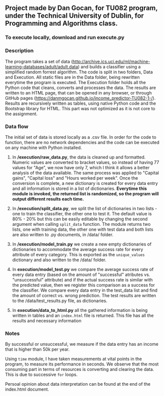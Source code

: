 ## Project made by Dan Gocan, for TU082 program, under the Technical University of Dublin, for Programming and Algorithms class. 

### To execute locally, download and run execute.py

### Description
The program takes a set of data (http://archive.ics.uci.edu/ml/machine-learning-databases/adult/adult.data) and builds a classifier using a simplified random forrest algorithm. The code is split in two folders, Data and Execution. All static
files are in the Data folder, being rewritten everytime the program is executed. The Execution folder holds all the
Python code that cleans, converts and processes the data. The results are written to an HTML page, that can be opened in any browser, or through GitHub pages (https://danmgocan.github.io/income_predictor-TU082-1-/). Results are recursively written as tables, using native Python code and the Bootstrap library for HTML. This part was not optimized as it is not core to the assignment. 

### Data flow
The initial set of data is stored locally as a .csv file. In order for the code to function, there are no network dependencies and the code can be executed on any machine with Python installed. 

1. In **/execution/raw_data.py**, the data is cleaned up and formatted. Numeric values are converted to bracket values, so instead of having 77 values for "Age", we now have only 7, which I think it allows a better analysis of the data available. The same process was applied to "Capital gains", "Capital loss" and "Hours worked per week". Once the conversion is complete, a new dictionary is created for every data entry and all information is stored in a list of dictionaries. **Everytime this module is invoked, the returned list is randomized, so the program will output different results each time.**

2. In **/execution/split_data.py**, we split the list of dictionaries in two lists - one to train the classifier, the other one to test it. The default value is 80% - 20% but this can be easily editable by changing the second argument when calling `split_data` function. The module returns two lists, one with training data, the other one with test data and both lists are also written to .py documents, in /data/ folder.

3. In **/execution/model_train.py** we create a new empty dictionaries of dictionaries to accommodate the average success rate for every attribute of every category. This is exported as the `unique_values` dictionary and also written to the /data/ folder. 

4. In **execution/model_test.py** we compare the average success rate of every data entry (based on the amount of "successful" atributes vs. "unsuccessful" attribute) and if the actual success rate is similar with the predicted value, then we register this comparison as a success for the classifier. We compare every data entry in the test_data list and find the amount of correct vs. wrong prediction. The test results are written to the /data/test_results.py file, as dictionaries. 

5. In **execution/data_to_html.py** all the gathered information is being written in tables and an `index.html` file is returned. This file has all the results and necessary information


### Notes

By successful or unsuccessful, we measure if the data entry has an income that is higher than 50k per year. 

Using `time` module, I have taken measurements at vital points in the program, to measure its performance in seconds. We observe that the most consuming part in terms of resources is converting and clearing the data. This is due to successive `for` loops. 

Persoal opinion about data interpretation can be found at the end of the index.html document. 